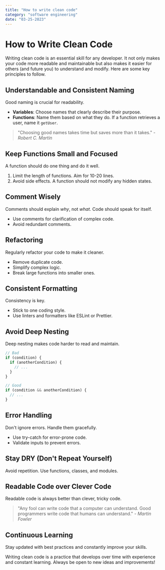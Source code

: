 ```yaml
---
title: "How to write clean code"
category: "software engineering"
date: "03-25-2023"
---
```


# How to Write Clean Code

Writing clean code is an essential skill for any developer. It not only makes your code more readable and maintainable but also makes it easier for others (and future you) to understand and modify. Here are some key principles to follow.

## Understandable and Consistent Naming

Good naming is crucial for readability.

- **Variables**: Choose names that clearly describe their purpose.
- **Functions**: Name them based on what they do. If a function retrieves a user, name it `getUser`.

> "Choosing good names takes time but saves more than it takes." - _Robert C. Martin_

## Keep Functions Small and Focused

A function should do one thing and do it well.

1. Limit the length of functions. Aim for 10-20 lines.
2. Avoid side effects. A function should not modify any hidden states.

## Comment Wisely

Comments should explain _why_, not _what_. Code should speak for itself.

- Use comments for clarification of complex code.
- Avoid redundant comments.

## Refactoring

Regularly refactor your code to make it cleaner.

- Remove duplicate code.
- Simplify complex logic.
- Break large functions into smaller ones.

## Consistent Formatting

Consistency is key.

- Stick to one coding style.
- Use linters and formatters like ESLint or Prettier.

## Avoid Deep Nesting

Deep nesting makes code harder to read and maintain.

```javascript
// Bad
if (condition) {
  if (anotherCondition) {
    // ...
  }
}

// Good
if (condition && anotherCondition) {
  // ...
}
```

## Error Handling

Don't ignore errors. Handle them gracefully.

- Use try-catch for error-prone code.
- Validate inputs to prevent errors.

## Stay DRY (Don't Repeat Yourself)

Avoid repetition. Use functions, classes, and modules.

## Readable Code over Clever Code

Readable code is always better than clever, tricky code.

> "Any fool can write code that a computer can understand. Good programmers write code that humans can understand." - _Martin Fowler_

## Continuous Learning

Stay updated with best practices and constantly improve your skills.

Writing clean code is a practice that develops over time with experience and constant learning. Always be open to new ideas and improvements!
